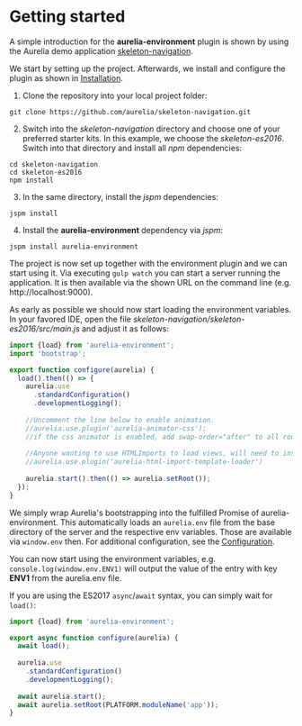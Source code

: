 # Getting started

A simple introduction for the **aurelia-environment** plugin is shown by using the Aurelia demo application [skeleton-navigation](https://github.com/aurelia/skeleton-navigation).

We start by setting up the project. Afterwards, we install and configure the plugin as shown in [Installation](https://github.com/MarcScheib/aurelia-environment/blob/master/doc/Installation.md).

1. Clone the repository into your local project folder:

  ```
  git clone https://github.com/aurelia/skeleton-navigation.git
  ```
2. Switch into the _skeleton-navigation_ directory and choose one of your preferred starter kits. In this example, we choose the _skeleton-es2016_. Switch into that directory and install all _npm_ dependencies:

  ```
  cd skeleton-navigation
  cd skeleton-es2016
  npm install
  ```
3. In the same directory, install the _jspm_ dependencies:

  ```
  jspm install
  ```
4. Install the **aurelia-environment** dependency via _jspm_:

  ```
  jspm install aurelia-environment
  ```

The project is now set up together with the environment plugin and we can start using it. Via executing ```gulp watch``` you can start a server running the application.
It is then available via the shown URL on the command line (e.g. http://localhost:9000).

As early as possible we should now start loading the environment variables. In your favored IDE, open the file _skeleton-navigation/skeleton-es2016/src/main.js_ and adjust it as follows:

```javascript
import {load} from 'aurelia-environment';
import 'bootstrap';

export function configure(aurelia) {
  load().then(() => {
    aurelia.use
      .standardConfiguration()
      .developmentLogging();
  
    //Uncomment the line below to enable animation.
    //aurelia.use.plugin('aurelia-animator-css');
    //if the css animator is enabled, add swap-order="after" to all router-view elements
  
    //Anyone wanting to use HTMLImports to load views, will need to install the following plugin.
    //aurelia.use.plugin('aurelia-html-import-template-loader')
  
    aurelia.start().then(() => aurelia.setRoot());
  });
}
```

We simply wrap Aurelia's bootstrapping into the fulfilled Promise of aurelia-environment. This automatically loads an ```aurelia.env``` file from the base directory of the server and the respective env variables. Those are available via ```window.env``` then. For additional configuration, see the [Configuration](https://github.com/MarcScheib/aurelia-environment/blob/master/doc/Configuration.md).

You can now start using the environment variables, e.g. ```console.log(window.env.ENV1)``` will output the value of the entry with key __ENV1__ from the aurelia.env file.

If you are using the ES2017 `async`/`await` syntax, you can simply wait for `load()`:

```javascript
import {load} from 'aurelia-environment';

export async function configure(aurelia) {
  await load();
  
  aurelia.use
    .standardConfiguration()
    .developmentLogging();
  
  await aurelia.start();
  await aurelia.setRoot(PLATFORM.moduleName('app'));
}
```
